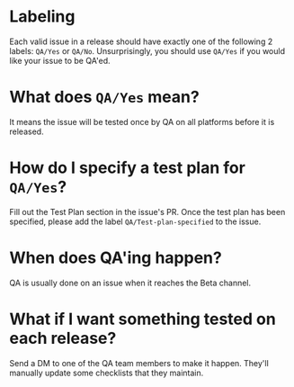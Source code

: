 # Labeling

Each valid issue in a release should have exactly one of the following 2 labels: `QA/Yes` or `QA/No`.  Unsurprisingly, you should use `QA/Yes` if you would like your issue to be QA'ed.

# What does `QA/Yes` mean?

It means the issue will be tested once by QA on all platforms before it is released.

# How do I specify a test plan for `QA/Yes`?

Fill out the Test Plan section in the issue's PR. Once the test plan has been specified, please add the label `QA/Test-plan-specified` to the issue.

# When does QA'ing happen?

QA is usually done on an issue when it reaches the Beta channel.

# What if I want something tested on each release?

Send a DM to one of the QA team members to make it happen.
They'll manually update some checklists that they maintain.
